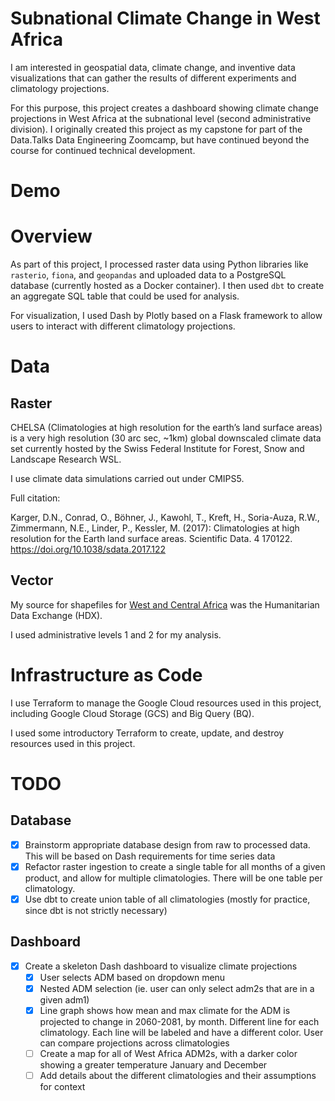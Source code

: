 # Subnational Climate Change in West Africa

I am interested in geospatial data, climate change, and inventive data visualizations that can gather the results of different experiments and climatology projections.

For this purpose, this project creates a dashboard showing climate change projections in West Africa at the subnational level (second administrative division). I originally created this project as my capstone for part of the Data.Talks Data Engineering Zoomcamp, but have continued beyond the course for continued technical development.

# Demo



# Overview

As part of this project, I processed raster data using Python libraries like `rasterio`, `fiona`, and `geopandas` and uploaded data to a PostgreSQL database (currently hosted as a Docker container). I then used `dbt` to create an aggregate SQL table that could be used for analysis.

For visualization, I used Dash by Plotly based on a Flask framework to allow users to interact with different climatology projections.

# Data

## Raster

CHELSA (Climatologies at high resolution for the earth’s land surface areas) is a very high resolution (30 arc sec, ~1km) global downscaled climate data set currently hosted by the Swiss Federal Institute for Forest, Snow and Landscape Research WSL.

I use climate data simulations carried out under CMIPS5.

Full citation:

 Karger, D.N., Conrad, O., Böhner, J., Kawohl, T., Kreft, H., Soria-Auza, R.W., Zimmermann, N.E., Linder, P., Kessler, M. (2017): Climatologies at high resolution for the Earth land surface areas. Scientific Data. 4 170122. https://doi.org/10.1038/sdata.2017.122

 ## Vector

My source for shapefiles for [West and Central Africa](https://data.humdata.org/dataset/west-and-central-africa-administrative-boundaries-levels) was the Humanitarian Data Exchange (HDX).

I used administrative levels 1 and 2 for my analysis.

# Infrastructure as Code

I use Terraform to manage the Google Cloud resources used in this project, including Google Cloud Storage (GCS) and Big Query (BQ).

I used some introductory Terraform to create, update, and destroy resources used in this project.

# TODO

## Database

- [X] Brainstorm appropriate database design from raw to processed data. This will be based on Dash requirements for time series data
- [X] Refactor raster ingestion to create a single table for all months of a given product, and allow for multiple climatologies. There will be one table per climatology.
 - [X] Use dbt to create union table of all climatologies (mostly for practice, since dbt is not strictly necessary)

## Dashboard

- [X] Create a skeleton Dash dashboard to visualize climate projections
  - [X] User selects ADM based on dropdown menu
  - [X] Nested ADM selection (ie. user can only select adm2s that are in a given adm1)
  - [X] Line graph shows how mean and max climate for the ADM is projected to change in 2060-2081, by month. Different line for each climatology. Each line will be labeled and have a different color. User can compare projections across climatologies
  - [ ] Create a map for all of West Africa ADM2s, with a darker color showing a greater temperature January and December
  - [ ] Add details about the different climatologies and their assumptions for context
